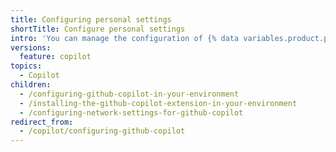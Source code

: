 ```yaml
---
title: Configuring personal settings
shortTitle: Configure personal settings
intro: 'You can manage the configuration of {% data variables.product.prodname_copilot %} in a supported IDE, in your organization, or on {% data variables.product.prodname_dotcom_the_website %}.'
versions:
  feature: copilot
topics:
  - Copilot
children:
  - /configuring-github-copilot-in-your-environment
  - /installing-the-github-copilot-extension-in-your-environment
  - /configuring-network-settings-for-github-copilot
redirect_from:
  - /copilot/configuring-github-copilot
---
```

